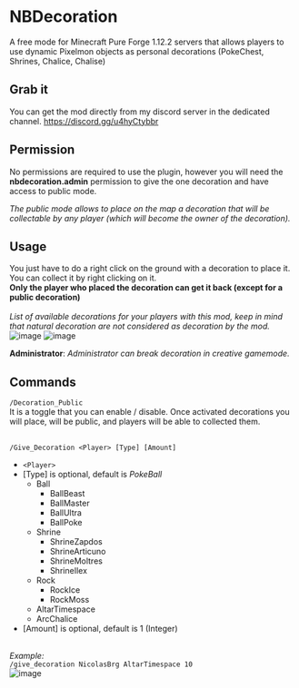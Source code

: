 # NBDecoration
A free mode for Minecraft Pure Forge 1.12.2 servers that allows players to use dynamic Pixelmon objects as personal decorations (PokeChest, Shrines, Chalice, Chalise)

## Grab it
You can get the mod directly from my discord server in the dedicated channel.
https://discord.gg/u4hyCtybbr

## Permission
No permissions are required to use the plugin, however you will need the **nbdecoration.admin** permission to give the one decoration and have access to public mode.

*The public mode allows to place on the map a decoration that will be collectable by any player (which will become the owner of the decoration).*

## Usage
You just have to do a right click on the ground with a decoration to place it. You can collect it by right clicking on it. 
<br>**Only the player who placed the decoration can get it back (except for a public decoration)**<br><br>
*List of available decorations for your players with this mod, keep in mind that natural decoration are not considered as decoration by the mod.*<br>
![image](https://user-images.githubusercontent.com/30299182/139494906-9b7c9dbb-912a-4312-9c6e-97ee88e77fd8.png)
![image](https://user-images.githubusercontent.com/30299182/139495086-14e08547-88b2-4915-8748-670fdf21e500.png)


**Administrator**: *Administrator can break decoration in creative gamemode.*

## Commands

``/Decoration_Public``<br>
It is a toggle that you can enable / disable. Once activated decorations you will place, will be public, and players will be able to collected them.
<br><br>

``/Give_Decoration <Player> [Type] [Amount]``<br>
- ``<Player>``
- [Type] is optional, default is *PokeBall*
  - Ball
    - BallBeast
    - BallMaster
    - BallUltra
    - BallPoke
  - Shrine
    - ShrineZapdos
    - ShrineArticuno
    - ShrineMoltres
    - ShrineIlex
  - Rock
    - RockIce
    - RockMoss
  - AltarTimespace
  - ArcChalice
- [Amount] is optional, default is 1 (Integer)


<br>*Example:*<br>
``/give_decoration NicolasBrg AltarTimespace 10``<br>
![image](https://user-images.githubusercontent.com/30299182/139493554-df0540df-d6e4-41bc-9532-51badf57fb62.png)
